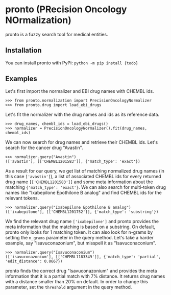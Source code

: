 # pronto (PRecision Oncology NOrmalization)
pronto is a fuzzy search tool for medical entities.

## Installation

You can install pronto with PyPi:
`python -m pip install {todo}`

## Examples

Let's first import the normalizer and EBI drug names with CHEMBL ids.

```python3
>>> from pronto.normalization import PrecisionOncologyNormalizer
>>> from pronto.drug import load_ebi_drugs
```

Let's fit the normalizer with the drug names and ids as its reference data.

```python3
>>> drug_names, chembl_ids = load_ebi_drugs()
>>> normalizer = PrecisionOncologyNormalizer().fit(drug_names, chembl_ids)
```

We can now search for drug names and retrieve their CHEMBL ids. Let's search for the cancer drug "Avastin".

```python3
>>> normalizer.query("Avastin")
(['avastin'], [['CHEMBL1201583']], {'match_type': 'exact'})
```

As a result for our query, we get list of matching normalized drug names (in this case `['avastin']`), a list of associated CHEMBL ids for every returned drug name `[['CHEMBL1201583']]` and some meta information about the matching `{'match_type': 'exact'}`. We can also search for multi-token drug names like "Ixabepilone Epothilone B analog" and find CHEMBL ids for the relevant tokens.

```python3
>>> normalizer.query("Ixabepilone Epothilone B analog")
(['ixabepilone'], [['CHEMBL1201752']], {'match_type': 'substring'})
```

We find the relevant drug name `['ixabepilone']` and pronto provides the meta information that the matching is based on a substring. On default, pronto only looks for 1 matching token. It can also look for n-grams by setting the `n_grams` parameter in the query method. Let's take a harder example, say "Isavuconazonium", but misspell it as "Isavuconaconium".

```python3
>>> normalizer.query("Isavuconaconium")
(['isavuconazonium'], [['CHEMBL1183349']], {'match_type': 'partial', 'edit_distance': 0.0667})
```

pronto finds the correct drug "Isavuconazonium" and provides the meta information that it is a partial match with 7% distance. It returns drug names with a distance smaller than 20% on default. In order to change this parameter, set the `threshold` argument in the query method.

